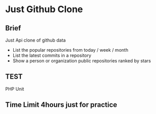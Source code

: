 # Just Github Clone

## Brief

Just Api clone of github data 

* List the popular repositories from today / week / month
* List the latest commits in a repository
* Show a person or organization public repositories ranked by stars

## TEST

PHP Unit 

## Time Limit 4hours just for practice



